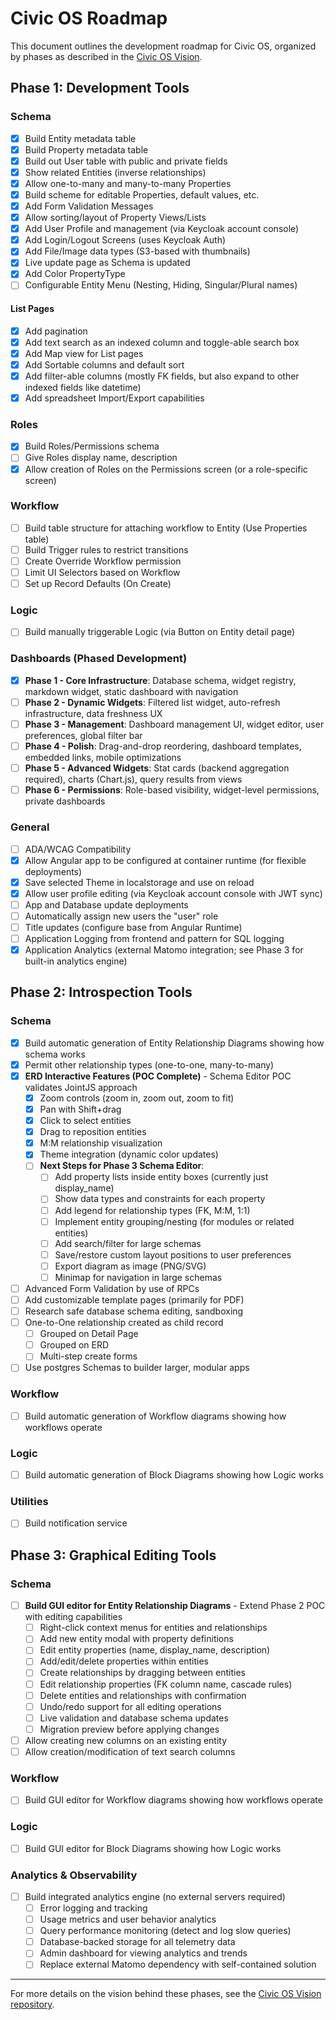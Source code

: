 # Civic OS Roadmap

This document outlines the development roadmap for Civic OS, organized by phases as described in the [Civic OS Vision](https://github.com/civic-os/vision).

## Phase 1: Development Tools

### Schema
- [x] Build Entity metadata table
- [x] Build Property metadata table
- [x] Build out User table with public and private fields
- [x] Show related Entities (inverse relationships)
- [x] Allow one-to-many and many-to-many Properties
- [x] Build scheme for editable Properties, default values, etc.
- [x] Add Form Validation Messages
- [x] Allow sorting/layout of Property Views/Lists
- [x] Add User Profile and management (via Keycloak account console)
- [x] Add Login/Logout Screens (uses Keycloak Auth)
- [x] Add File/Image data types (S3-based with thumbnails)
- [x] Live update page as Schema is updated
- [x] Add Color PropertyType
- [ ] Configurable Entity Menu (Nesting, Hiding, Singular/Plural names)

#### List Pages
- [X] Add pagination
- [x] Add text search as an indexed column and toggle-able search box
- [x] Add Map view for List pages
- [x] Add Sortable columns and default sort
- [x] Add filter-able columns (mostly FK fields, but also expand to other indexed fields like datetime)
- [x] Add spreadsheet Import/Export capabilities

### Roles
- [x] Build Roles/Permissions schema
- [ ] Give Roles display name, description
- [x] Allow creation of Roles on the Permissions screen (or a role-specific screen)

### Workflow
- [ ] Build table structure for attaching workflow to Entity (Use Properties table)
- [ ] Build Trigger rules to restrict transitions
- [ ] Create Override Workflow permission
- [ ] Limit UI Selectors based on Workflow
- [ ] Set up Record Defaults (On Create)

### Logic
- [ ] Build manually triggerable Logic (via Button on Entity detail page)

### Dashboards (Phased Development)
- [x] **Phase 1 - Core Infrastructure**: Database schema, widget registry, markdown widget, static dashboard with navigation
- [ ] **Phase 2 - Dynamic Widgets**: Filtered list widget, auto-refresh infrastructure, data freshness UX
- [ ] **Phase 3 - Management**: Dashboard management UI, widget editor, user preferences, global filter bar
- [ ] **Phase 4 - Polish**: Drag-and-drop reordering, dashboard templates, embedded links, mobile optimizations
- [ ] **Phase 5 - Advanced Widgets**: Stat cards (backend aggregation required), charts (Chart.js), query results from views
- [ ] **Phase 6 - Permissions**: Role-based visibility, widget-level permissions, private dashboards

### General
- [ ] ADA/WCAG Compatibility
- [x] Allow Angular app to be configured at container runtime (for flexible deployments)
- [x] Save selected Theme in localstorage and use on reload
- [x] Allow user profile editing (via Keycloak account console with JWT sync)
- [ ] App and Database update deployments
- [ ] Automatically assign new users the "user" role
- [ ] Title updates (configure base from Angular Runtime)
- [ ] Application Logging from frontend and pattern for SQL logging
- [x] Application Analytics (external Matomo integration; see Phase 3 for built-in analytics engine)

## Phase 2: Introspection Tools

### Schema
- [x] Build automatic generation of Entity Relationship Diagrams showing how schema works
- [x] Permit other relationship types (one-to-one, many-to-many)
- [x] **ERD Interactive Features (POC Complete)** - Schema Editor POC validates JointJS approach
  - [x] Zoom controls (zoom in, zoom out, zoom to fit)
  - [x] Pan with Shift+drag
  - [x] Click to select entities
  - [x] Drag to reposition entities
  - [x] M:M relationship visualization
  - [x] Theme integration (dynamic color updates)
  - [ ] **Next Steps for Phase 3 Schema Editor**:
    - [ ] Add property lists inside entity boxes (currently just display_name)
    - [ ] Show data types and constraints for each property
    - [ ] Add legend for relationship types (FK, M:M, 1:1)
    - [ ] Implement entity grouping/nesting (for modules or related entities)
    - [ ] Add search/filter for large schemas
    - [ ] Save/restore custom layout positions to user preferences
    - [ ] Export diagram as image (PNG/SVG)
    - [ ] Minimap for navigation in large schemas
- [ ] Advanced Form Validation by use of RPCs
- [ ] Add customizable template pages (primarily for PDF)
- [ ] Research safe database schema editing, sandboxing
- [ ] One-to-One relationship created as child record
  - [ ] Grouped on Detail Page
  - [ ] Grouped on ERD
  - [ ] Multi-step create forms
- [ ] Use postgres Schemas to builder larger, modular apps

### Workflow
- [ ] Build automatic generation of Workflow diagrams showing how workflows operate

### Logic
- [ ] Build automatic generation of Block Diagrams showing how Logic works

### Utilities
- [ ] Build notification service

## Phase 3: Graphical Editing Tools

### Schema
- [ ] **Build GUI editor for Entity Relationship Diagrams** - Extend Phase 2 POC with editing capabilities
  - [ ] Right-click context menus for entities and relationships
  - [ ] Add new entity modal with property definitions
  - [ ] Edit entity properties (name, display_name, description)
  - [ ] Add/edit/delete properties within entities
  - [ ] Create relationships by dragging between entities
  - [ ] Edit relationship properties (FK column name, cascade rules)
  - [ ] Delete entities and relationships with confirmation
  - [ ] Undo/redo support for all editing operations
  - [ ] Live validation and database schema updates
  - [ ] Migration preview before applying changes
- [ ] Allow creating new columns on an existing entity
- [ ] Allow creation/modification of text search columns

### Workflow
- [ ] Build GUI editor for Workflow diagrams showing how workflows operate

### Logic
- [ ] Build GUI editor for Block Diagrams showing how Logic works

### Analytics & Observability
- [ ] Build integrated analytics engine (no external servers required)
  - [ ] Error logging and tracking
  - [ ] Usage metrics and user behavior analytics
  - [ ] Query performance monitoring (detect and log slow queries)
  - [ ] Database-backed storage for all telemetry data
  - [ ] Admin dashboard for viewing analytics and trends
  - [ ] Replace external Matomo dependency with self-contained solution

---

For more details on the vision behind these phases, see the [Civic OS Vision repository](https://github.com/civic-os/vision).
